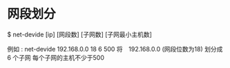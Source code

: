 # 网段划分

$ net-devide [ip] [网段数] [子网数] [子网最小主机数]

例如 : net-devide 192.168.0.0 18 6 500
将　192.168.0.0 (网段位数为18) 划分成　6 个子网 每个子网的主机不少于500
